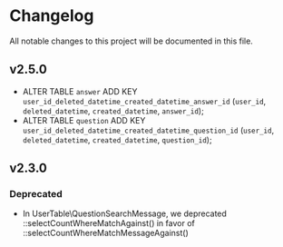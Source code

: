 # Changelog

All notable changes to this project will be documented in this file.

## v2.5.0

- ALTER TABLE `answer` ADD KEY `user_id_deleted_datetime_created_datetime_answer_id` (`user_id`, `deleted_datetime`, `created_datetime`, `answer_id`);
- ALTER TABLE `question` ADD KEY `user_id_deleted_datetime_created_datetime_question_id` (`user_id`, `deleted_datetime`, `created_datetime`, `question_id`);

## v2.3.0

### Deprecated 

- In UserTable\QuestionSearchMessage, we deprecated ::selectCountWhereMatchAgainst() in favor of ::selectCountWhereMatchMessageAgainst()

